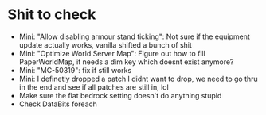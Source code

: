 # Shit to check

* Mini: "Allow disabling armour stand ticking": Not sure if the equipment update actually works, vanilla shifted a bunch of shit
* Mini: "Optimize World Server Map": Figure out how to fill PaperWorldMap, it needs a dim key which doesnt exist anymore?
* Mini: "MC-50319": fix if still works
* Mini: I definetly dropped a patch I didnt want to drop, we need to go thru in the end and see if all patches are still in, lol
* Make sure the flat bedrock setting doesn't do anything stupid
* Check DataBits foreach